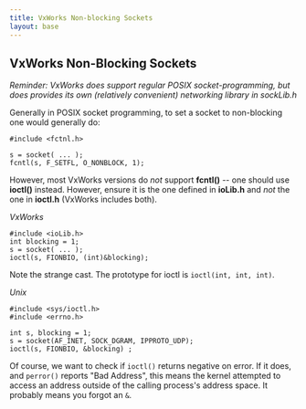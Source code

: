 ```yaml
---
title: VxWorks Non-blocking Sockets
layout: base
---
```


## VxWorks Non-Blocking Sockets

*Reminder: VxWorks does support regular POSIX socket-programming, but does provides its own (relatively convenient) networking library in _sockLib.h_*

Generally in POSIX socket programming, to set a socket to non-blocking one would generally do:

    
    #include <fctnl.h>
    
    s = socket( ... );
    fcntl(s, F_SETFL, O_NONBLOCK, 1);

However, most VxWorks versions do *not* support **fcntl()** -- one should use **ioctl()** instead. However, ensure it is the one defined in **ioLib.h** and *not* the one in **ioctl.h** (VxWorks includes both).

*VxWorks*
    
    #include <ioLib.h>
    int blocking = 1;
    s = socket( ... );
    ioctl(s, FIONBIO, (int)&blocking);

Note the strange cast. The prototype for ioctl is `ioctl(int, int, int)`.

*Unix*

    #include <sys/ioctl.h>
    #include <errno.h>

    int s, blocking = 1;
    s = socket(AF_INET, SOCK_DGRAM, IPPROTO_UDP);
    ioctl(s, FIONBIO, &blocking) ;

Of course, we want to check if `ioctl()` returns negative on error. If it does, and `perror()` reports "Bad Address", this means the kernel attempted to access an address outside of the calling process's address space. It probably means you forgot an `&`. 
